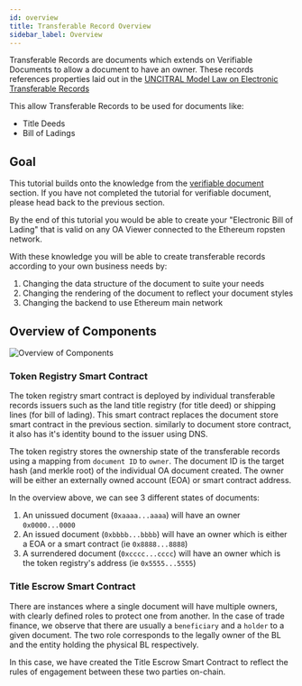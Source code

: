 ```yaml
---
id: overview
title: Transferable Record Overview
sidebar_label: Overview
---
```


Transferable Records are documents which extends on Verifiable Documents to allow a document to have an owner. These records references properties laid out in the [UNCITRAL Model Law on Electronic Transferable Records](https://www.uncitral.org/pdf/english/texts/electcom/MLETR_ebook.pdf)

This allow Transferable Records to be used for documents like:

- Title Deeds
- Bill of Ladings

## Goal

This tutorial builds onto the knowledge from the [verifiable document](/docs/integrator-section/verifiable-document/overview) section. If you have not completed the tutorial for verifiable document, please head back to the previous section.

By the end of this tutorial you would be able to create your "Electronic Bill of Lading" that is valid on any OA Viewer connected to the Ethereum ropsten network.

With these knowledge you will be able to create transferable records according to your own business needs by:

1. Changing the data structure of the document to suite your needs
1. Changing the rendering of the document to reflect your document styles
1. Changing the backend to use Ethereum main network

## Overview of Components

![Overview of Components](/docs/integrator-section/transferable-record/overview/overview.png)

### Token Registry Smart Contract

The token registry smart contract is deployed by individual transferable records issuers such as the land title registry (for title deed) or shipping lines (for bill of lading). This smart contract replaces the document store smart contract in the previous section. similarly to document store contract, it also has it's identity bound to the issuer using DNS.

The token registry stores the ownership state of the transferable records using a mapping from `document ID` to `owner`. The document ID is the target hash (and merkle root) of the individual OA document created. The owner will be either an externally owned account (EOA) or smart contract address.

In the overview above, we can see 3 different states of documents:

1. An unissued document (`0xaaaa...aaaa`) will have an owner `0x0000...0000`
1. An issued document (`0xbbbb...bbbb`) will have an owner which is either a EOA or a smart contract (ie `0x8888...8888`)
1. A surrendered document (`0xcccc...cccc`) will have an owner which is the token registry's address (ie `0x5555...5555`)

### Title Escrow Smart Contract

There are instances where a single document will have multiple owners, with clearly defined roles to protect one from another. In the case of trade finance, we observe that there are usually a `beneficiary` and a `holder` to a given document. The two role corresponds to the legally owner of the BL and the entity holding the physical BL respectively.

In this case, we have created the Title Escrow Smart Contract to reflect the rules of engagement between these two parties on-chain.

